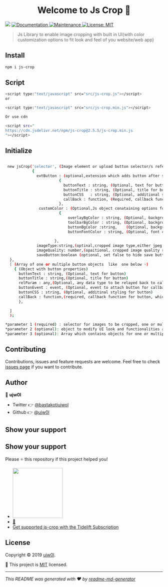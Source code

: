 <h1 align="center">Welcome to Js Crop 👋</h1>
<p>
  <img src="https://img.shields.io/badge/version-2.5.5-blue.svg?cacheSeconds=2592000" />
  <a href="https://github.com/ujw0l/js-crop#readme">
    <img alt="Documentation" src="https://img.shields.io/badge/documentation-yes-brightgreen.svg" target="_blank" />
  </a>
  <a href="https://github.com/ujw0l/js-crop/graphs/commit-activity">
    <img alt="Maintenance" src="https://img.shields.io/badge/Maintained%3F-yes-green.svg" target="_blank" />
  </a>
  <a href="https://tidelift.com/subscription/pkg/npm-js-crop?utm_source=npm-js-crop&utm_medium=referral&utm_campaign=readme">
    <img alt="License: MIT" src="https://tidelift.com/badges/package/npm/js-crop" target="_blank" />
  </a>

</p>

> Js Library to enable image cropping with built in UI(with color customization options to fit look and feel of you website/web app)

## Install

```sh
npm i js-crop
```

## Script

```sh
<script type:"text/javascript" src="src/js-crop.js"></script>
or 

<script type:"text/javascript" src="src/js-crop.min.js"></script>

Or use cdn	

<script src="
https://cdn.jsdelivr.net/npm/js-crop@2.5.5/js-crop.min.js
"></script>

```

## Initialize 

```sh

 new jsCrop('selector', (Image element or upload button selector/s refer to querySelector and querySelectorAll)
            { 
              extButton : (optional,extension which adds button after save image button)
                        { 
                          buttonText : string, (Optional, text for button)
                          buttonTitle : string, (Optional, title for button)
                          buttonCSS   : string, (Optional, additional styling for extension button)
                          callBack : function, (Required, callback function  which is passed blob of cropped image, on button click )
                        },
               customColor : (Optional,Js object conataining options for UI color customization)
                        {  
                            overlayBgColor : string, (Optional, background color for overlay)
                            toolbarBgColor : string, (Optional, background color for toolbar)
                            buttonBgColor :string,    (Optional, background color for buttons)
                            buttonFontColor : string, (Optional, font color for button)
                            
                      }, 
              imageType:string,(optinal,cropped image type,either jpeg or png)
              imageQuality: number,(opaitional, cropped image quality range 0 to 1);                
              saveButton:boolean (optional, set false to hide save button)
  },
  [ (Array of one or multiple button objects  like  one below ☟)
    { (Object with button properties)
      buttonText : string, (Optional, text for button)
      buttonTitle : string,(Optional, title for button)
      relParam : any,(Optional, any data type to be relayed back to callback function as second parameter)
      buttonEvent : event, (Optional, event to attach button for callback default click,  refer to "addEventListener" events)
      buttonCSS : string, (Optional, additinal styling for button)
      callBack : function,(required, callback function for button, which gets image blob as first parameter and relParam as second )
      },
  
  ]
  );

*parameter 1 (required) : selector for images to be cropped, one or multiple
*parameter 2 (optional): object to modify UI look and functionalities and develop library extension
*parameter 3 (optional): Array which contains objects for one or multiple buttons 
```

## Contributing

Contributions, issues and feature requests are welcome. Feel free to check [issues page](https://github.com/ujw0l/js-crop/issues) if you want to contribute.

## Author

👤 **ujw0l**

* Twitter 👉 [@bastakotiujwol](https://twitter.com/bastakotiujwol)
* Github 👉 [@ujw0l](https://github.com/ujw0l)

## Show your support

## Show your support

Please ⭐️ this repository if this project helped you!
<ul>
<li>
<a href="https://www.patreon.com/ujw0l">
  <img src="https://c5.patreon.com/external/logo/become_a_patron_button@2x.png" width="160">
</a>
</li>
<li>
<a href="https://www.buymeacoffee.com/ujw0l" title=" Buy me Beer"> 🍺 </a>
</li>
<li>
<a href="https://tidelift.com/subscription/pkg/npm-js-crop?utm_source=npm-js-crop&utm_medium=referral&utm_campaign=readme">Get supported js-crop with the Tidelift Subscription</a>
</li>
</ul>

## License

Copyright © 2019 [ujw0l](https://github.com/ujw0l).

📜 This project is [MIT](https://github.com/ujw0l/js-crop/blob/master/LICENSE) licensed.

***
_This README was generated with ❤️ by [readme-md-generator](https://github.com/kefranabg/readme-md-generator)_
